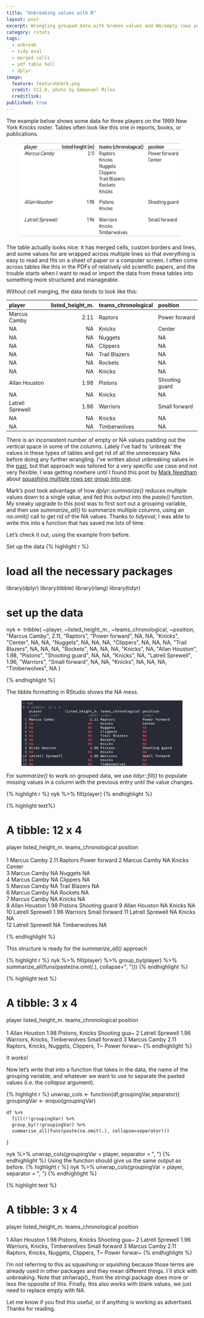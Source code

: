```yaml
---
title: "Unbreaking values with R"
layout: post
excerpt: Wrangling grouped data with broken values and NA/empty rows per variable per group. 
category: rstats
tags:
  - unbreak
  - tidy eval
  - merged cells
  - pdf table hell
  - dplyr
image:
  feature: featureUnbrk.png
  credit: CC2.0, photo by Emmanuel Milou
  creditlink: 
published: true
---
```


The example below shows some data for three players on the 1999 New York Knicks roster. Tables often look like this one in reports, books, or publications. 

<figure>
    <a href="/images/knicks.png"><img src="/images/knicks.png"></a>
        <figcaption></figcaption>
</figure>

The table actually looks nice: it has merged cells, custom borders and lines, and some values for are wrapped across multiple lines so that everything is easy to read and fits on a sheet of paper or a computer screen. I often come across tables like this in the PDFs of relatively old scientific papers, and the trouble starts when I want to read or import the data from these tables into something more structured and manageable.

 Without cell merging, the data tends to look like this:
 
|player           | listed_height_m.|teams_chronological |position       |
|:----------------|----------------:|:-------------------|:--------------|
|Marcus Camby     |             2.11|Raptors             |Power forward  |
|NA               |               NA|Knicks              |Center         |
|NA               |               NA|Nuggets             |NA             |
|NA               |               NA|Clippers            |NA             |
|NA               |               NA|Trail Blazers       |NA             |
|NA               |               NA|Rockets             |NA             |
|NA               |               NA|Knicks              |NA             |
|Allan Houston    |             1.98|Pistons             |Shooting guard |
|NA               |               NA|Knicks              |NA             |
|Latrell Sprewell |             1.96|Warriors            |Small forward  |
|NA               |               NA|Knicks              |NA             |
|NA               |               NA|Timberwolves        |NA             |

There is an inconsistent number of empty or NA values padding out the vertical space in some of the columns. Lately I’ve had to ‘unbreak’ the values in these types of tables and get rid of all the unnecessary NAs before doing any further wrangling. I’ve written about unbreaking values in the [past](https://luisdva.github.io/rstats/Tidyeval-pdf-hell/), but that approach was tailored for a very specific use case and not very flexible. I was getting nowhere until I found this post by [Mark Needham](https://twitter.com/markhneedham) about [squashing multiple rows per group into one](https://markhneedham.com/blog/2015/06/27/r-dplyr-squashing-multiple-rows-per-group-into-one/). 

Mark’s post took advantage of how _dplyr::summarize()_ reduces multiple values down to a single value, and fed this output into the _paste()_ function. My sneaky upgrade to this post was to first sort out a grouping variable, and then use _summarize\_all()_ to summarize multiple columns, using an _na.omit()_ call to get rid of the NA values. Thanks to _tidyeval_, I was able to write this into a function that has saved me lots of time. 

Let’s check it out, using the example from before.

Set up the data
{% highlight r %}
# load all the necessary packages
library(dplyr)
library(tibble)
library(rlang)
library(tidyr)
# set up the data
nyk <- tribble(
                                          ~player, ~listed_height_m., ~teams_chronological,           ~position,
                                   "Marcus Camby",               2.11,              "Raptors",  "Power forward",
                                               NA,                 NA,               "Knicks",         "Center",
                                               NA,                 NA,              "Nuggets",               NA,
                                               NA,                 NA,             "Clippers",               NA,
                                               NA,                 NA,        "Trail Blazers",               NA,
                                               NA,                 NA,              "Rockets",               NA,
                                               NA,                 NA,               "Knicks",               NA,
                                  "Allan Houston",               1.98,              "Pistons", "Shooting guard",
                                               NA,                 NA,               "Knicks",               NA,
                               "Latrell Sprewell",               1.96,             "Warriors",  "Small forward",
                                               NA,                 NA,               "Knicks",               NA,
                                               NA,                 NA,         "Timberwolves",               NA
                               )

{% endhighlight %}

The tibble formatting in RStudio shows the NA mess. 

<figure>
    <a href="/images/knickstibb.png"><img src="/images/knickstibb.png"></a>
        <figcaption></figcaption>
</figure>

For _summarize()_ to work on grouped data, we use _tidyr::fill()_ to populate missing values in a column with the previous entry until the value changes.

{% highlight r %}
nyk %>% fill(player)
{% endhighlight %}

{% highlight text%}
# A tibble: 12 x 4
   player           listed_height_m. teams_chronological position      
   <chr>                       <dbl> <chr>               <chr>         
 1 Marcus Camby                 2.11 Raptors             Power forward 
 2 Marcus Camby                NA    Knicks              Center        
 3 Marcus Camby                NA    Nuggets             NA            
 4 Marcus Camby                NA    Clippers            NA            
 5 Marcus Camby                NA    Trail Blazers       NA            
 6 Marcus Camby                NA    Rockets             NA            
 7 Marcus Camby                NA    Knicks              NA            
 8 Allan Houston                1.98 Pistons             Shooting guard
 9 Allan Houston               NA    Knicks              NA            
10 Latrell Sprewell             1.96 Warriors            Small forward 
11 Latrell Sprewell            NA    Knicks              NA            
12 Latrell Sprewell            NA    Timberwolves        NA            

{% endhighlight %}

This structure is ready for the _summarize\_all()_ approach

{% highlight r %}
nyk %>% fill(player) %>% 
        group_by(player) %>% 
        summarize_all(funs(paste(na.omit(.), collapse=", ")))
{% endhighlight %}

{% highlight text %}
# A tibble: 3 x 4
  player           listed_height_m. teams_chronological                    position     
  <chr>            <chr>            <chr>                                  <chr>        
1 Allan Houston    1.98             Pistons, Knicks                        Shooting gua~
2 Latrell Sprewell 1.96             Warriors, Knicks, Timberwolves         Small forward
3 Marcus Camby     2.11             Raptors, Knicks, Nuggets, Clippers, T~ Power forwar~
{% endhighlight %}

It works!

Now let’s write that into a function that takes in the data, the name of the grouping variable, and whatever we want to use to separate the pasted values (i.e. the _collapse_ argument).

{% highlight r %}
unwrap_cols <- function(df,groupingVar,separator){
    groupingVar <- enquo(groupingVar)
      
    df %>% 
      fill(!!groupingVar) %>% 
      group_by(!!groupingVar) %>% 
      summarise_all(funs(paste(na.omit(.), collapse=separator)))
  }  

nyk %>% unwrap_cols(groupingVar = player, separator = ", ")
{% endhighlight %}
Using the function should give us the same output as before.
{% highlight r %}
nyk %>% unwrap_cols(groupingVar = player, separator = ", ")
{% endhighlight %}

{% highlight text %}
# A tibble: 3 x 4
  player           listed_height_m. teams_chronological                    position     
  <chr>            <chr>            <chr>                                  <chr>        
1 Allan Houston    1.98             Pistons, Knicks                        Shooting gua~
2 Latrell Sprewell 1.96             Warriors, Knicks, Timberwolves         Small forward
3 Marcus Camby     2.11             Raptors, Knicks, Nuggets, Clippers, T~ Power forwar~
{% endhighlight %}


I’m not referring to this as squashing or squishing because those terms are already used in other packages and they mean different things. I´ll stick with unbreaking. Note that _stri_\wrap()_ from the _stringi_ package does more or less the opposite of this. Finally, this also works with blank values, we just need to replace empty with NA. 

Let me know if you find this useful, or if anything is working as advertised. Thanks for reading.
